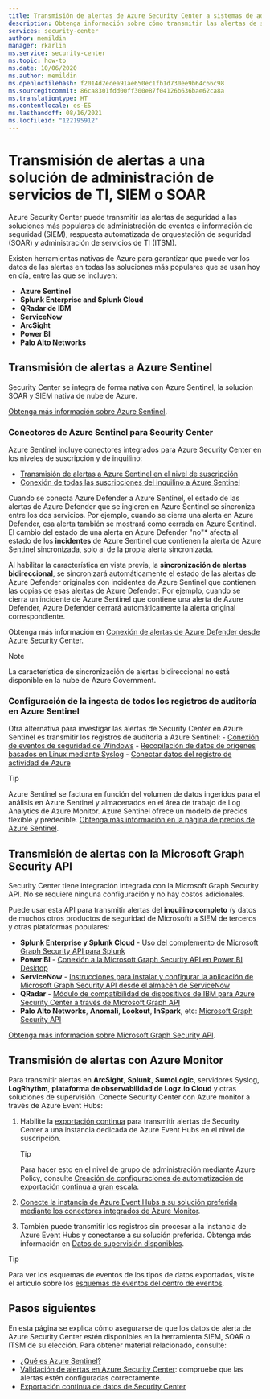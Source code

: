 ```yaml
---
title: Transmisión de alertas de Azure Security Center a sistemas de administración de eventos e información de seguridad (SIEM) y otras soluciones de supervisión
description: Obtenga información sobre cómo transmitir las alertas de seguridad a Azure Sentinel, SIEM de terceros, SOAR o soluciones de ITSM.
services: security-center
author: memildin
manager: rkarlin
ms.service: security-center
ms.topic: how-to
ms.date: 10/06/2020
ms.author: memildin
ms.openlocfilehash: f2014d2ecea91ae650ec1fb1d730ee9b64c66c98
ms.sourcegitcommit: 86ca8301fdd00ff300e87f04126b636bae62ca8a
ms.translationtype: HT
ms.contentlocale: es-ES
ms.lasthandoff: 08/16/2021
ms.locfileid: "122195912"
---
```

# <a name="stream-alerts-to-a-siem-soar-or-it-service-management-solution"></a>Transmisión de alertas a una solución de administración de servicios de TI, SIEM o SOAR

Azure Security Center puede transmitir las alertas de seguridad a las soluciones más populares de administración de eventos e información de seguridad (SIEM), respuesta automatizada de orquestación de seguridad (SOAR) y administración de servicios de TI (ITSM).

Existen herramientas nativas de Azure para garantizar que puede ver los datos de las alertas en todas las soluciones más populares que se usan hoy en día, entre las que se incluyen:

- **Azure Sentinel**
- **Splunk Enterprise and Splunk Cloud**
- **QRadar de IBM**
- **ServiceNow**
- **ArcSight**
- **Power BI**
- **Palo Alto Networks**

## <a name="stream-alerts-to-azure-sentinel"></a>Transmisión de alertas a Azure Sentinel 

Security Center se integra de forma nativa con Azure Sentinel, la solución SOAR y SIEM nativa de nube de Azure. 

[Obtenga más información sobre Azure Sentinel](../sentinel/overview.md).

### <a name="azure-sentinels-connectors-for-security-center"></a>Conectores de Azure Sentinel para Security Center

Azure Sentinel incluye conectores integrados para Azure Security Center en los niveles de suscripción y de inquilino:

- [Transmisión de alertas a Azure Sentinel en el nivel de suscripción](../sentinel/connect-azure-security-center.md)
- [Conexión de todas las suscripciones del inquilino a Azure Sentinel](https://techcommunity.microsoft.com/t5/azure-sentinel/azure-security-center-auto-connect-to-sentinel/ba-p/1387539) 

Cuando se conecta Azure Defender a Azure Sentinel, el estado de las alertas de Azure Defender que se ingieren en Azure Sentinel se sincroniza entre los dos servicios. Por ejemplo, cuando se cierra una alerta en Azure Defender, esa alerta también se mostrará como cerrada en Azure Sentinel. El cambio del estado de una alerta en Azure Defender "no"* afecta al estado de los **incidentes** de Azure Sentinel que contienen la alerta de Azure Sentinel sincronizada, solo al de la propia alerta sincronizada.

Al habilitar la característica en vista previa, la **sincronización de alertas bidireccional**, se sincronizará automáticamente el estado de las alertas de Azure Defender originales con incidentes de Azure Sentinel que contienen las copias de esas alertas de Azure Defender. Por ejemplo, cuando se cierra un incidente de Azure Sentinel que contiene una alerta de Azure Defender, Azure Defender cerrará automáticamente la alerta original correspondiente.

Obtenga más información en [Conexión de alertas de Azure Defender desde Azure Security Center](../sentinel/connect-azure-security-center.md).

> [!NOTE]
> La característica de sincronización de alertas bidireccional no está disponible en la nube de Azure Government. 

### <a name="configure-ingestion-of-all-audit-logs-into-azure-sentinel"></a>Configuración de la ingesta de todos los registros de auditoría en Azure Sentinel 

Otra alternativa para investigar las alertas de Security Center en Azure Sentinel es transmitir los registros de auditoría a Azure Sentinel:
    - [Conexión de eventos de seguridad de Windows](../sentinel/connect-windows-security-events.md)
    - [Recopilación de datos de orígenes basados en Linux mediante Syslog](../sentinel/connect-syslog.md)
    - [Conectar datos del registro de actividad de Azure](../sentinel/connect-azure-activity.md)

> [!TIP]
> Azure Sentinel se factura en función del volumen de datos ingeridos para el análisis en Azure Sentinel y almacenados en el área de trabajo de Log Analytics de Azure Monitor. Azure Sentinel ofrece un modelo de precios flexible y predecible. [Obtenga más información en la página de precios de Azure Sentinel](https://azure.microsoft.com/pricing/details/azure-sentinel/).


## <a name="stream-alerts-with-microsoft-graph-security-api"></a>Transmisión de alertas con la Microsoft Graph Security API

Security Center tiene integración integrada con la Microsoft Graph Security API. No se requiere ninguna configuración y no hay costos adicionales. 

Puede usar esta API para transmitir alertas del **inquilino completo** (y datos de muchos otros productos de seguridad de Microsoft) a SIEM de terceros y otras plataformas populares:

- **Splunk Enterprise y Splunk Cloud** - [Uso del complemento de Microsoft Graph Security API para Splunk](https://splunkbase.splunk.com/app/4564/) 
- **Power BI** - [Conexión a la Microsoft Graph Security API en Power BI Desktop](/power-bi/connect-data/desktop-connect-graph-security)
- **ServiceNow** - [Instrucciones para instalar y configurar la aplicación de Microsoft Graph Security API desde el almacén de ServiceNow](https://docs.servicenow.com/bundle/orlando-security-management/page/product/secops-integration-sir/secops-integration-ms-graph/task/ms-graph-install.html)
- **QRadar** - [Módulo de compatibilidad de dispositivos de IBM para Azure Security Center a través de Microsoft Graph API](https://www.ibm.com/support/knowledgecenter/SS42VS_DSM/com.ibm.dsm.doc/c_dsm_guide_ms_azure_security_center_overview.html) 
- **Palo Alto Networks**, **Anomali**, **Lookout**, **InSpark**, etc: [Microsoft Graph Security API](https://www.microsoft.com/security/business/graph-security-api#office-MultiFeatureCarousel-09jr2ji)

[Obtenga más información sobre Microsoft Graph Security API](https://www.microsoft.com/security/business/graph-security-api).


## <a name="stream-alerts-with-azure-monitor"></a>Transmisión de alertas con Azure Monitor 

Para transmitir alertas en **ArcSight**, **Splunk**, **SumoLogic**, servidores Syslog, **LogRhythm**, **plataforma de observabilidad de Logz.io Cloud** y otras soluciones de supervisión. Conecte Security Center con Azure monitor a través de Azure Event Hubs:

1. Habilite la [exportación continua](continuous-export.md) para transmitir alertas de Security Center a una instancia dedicada de Azure Event Hubs en el nivel de suscripción. 
    > [!TIP]
    > Para hacer esto en el nivel de grupo de administración mediante Azure Policy, consulte [Creación de configuraciones de automatización de exportación continua a gran escala](continuous-export.md?tabs=azure-policy#configure-continuous-export-at-scale-using-the-supplied-policies).

1. [Conecte la instancia de Azure Event Hubs a su solución preferida mediante los conectores integrados de Azure Monitor](../azure-monitor/essentials/stream-monitoring-data-event-hubs.md#partner-tools-with-azure-monitor-integration).

1. También puede transmitir los registros sin procesar a la instancia de Azure Event Hubs y conectarse a su solución preferida. Obtenga más información en [Datos de supervisión disponibles](../azure-monitor/essentials/stream-monitoring-data-event-hubs.md#monitoring-data-available).

> [!TIP]
> Para ver los esquemas de eventos de los tipos de datos exportados, visite el artículo sobre los [esquemas de eventos del centro de eventos](https://aka.ms/ASCAutomationSchemas).


## <a name="next-steps"></a>Pasos siguientes

En esta página se explica cómo asegurarse de que los datos de alerta de Azure Security Center estén disponibles en la herramienta SIEM, SOAR o ITSM de su elección. Para obtener material relacionado, consulte:

- [¿Qué es Azure Sentinel?](../sentinel/overview.md)
- [Validación de alertas en Azure Security Center](security-center-alert-validation.md): compruebe que las alertas estén configuradas correctamente.
- [Exportación continua de datos de Security Center](continuous-export.md)